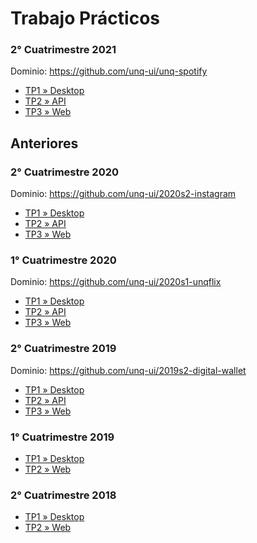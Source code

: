 # Trabajo Prácticos

### 2° Cuatrimestre 2021

Dominio: <https://github.com/unq-ui/unq-spotify>

- [TP1 » Desktop](2021s2/TP1-Desktop.md)
- [TP2 » API](2021s2/TP2-API.md)
- [TP3 » Web](2021s2/TP3-Web.md)

## Anteriores

### 2° Cuatrimestre 2020  

Dominio: <https://github.com/unq-ui/2020s2-instagram>

- [TP1 » Desktop](2020s2/TP1-Desktop.md)
- [TP2 » API](2020s2/TP2-API.md)
- [TP3 » Web](2020s2/TP3-Web.md)

### 1° Cuatrimestre 2020

Dominio: <https://github.com/unq-ui/2020s1-unqflix>

- [TP1 » Desktop](2020s1/TP1-Desktop.md)
- [TP2 » API](2020s1/TP2-API.md)
- [TP3 » Web](2020s1/TP3-Web.md)

### 2° Cuatrimestre 2019

Dominio: <https://github.com/unq-ui/2019s2-digital-wallet>

- [TP1 » Desktop](2019s2/TP1-Desktop.md)
- [TP2 » API](2019s2/TP2-API.md)
- [TP3 » Web](2019s2/TP3-Web.md)

### 1° Cuatrimestre 2019

- [TP1 » Desktop](2019s1/TP1-Desktop.md)
- [TP2 » Web](2019s1/TP2-Web.md)

### 2° Cuatrimestre 2018

- [TP1 » Desktop](2018s2/TP1-Desktop.pdf)
- [TP2 » Web](2018s2/TP2-Web.pdf)
